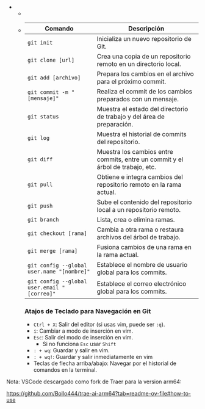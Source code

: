- - 

  - | Comando                                     | Descripción                                                  |
    | ------------------------------------------- | ------------------------------------------------------------ |
    | `git init`                                  | Inicializa un nuevo repositorio de Git.                      |
    | `git clone [url]`                           | Crea una copia de un repositorio remoto en un directorio local. |
    | `git add [archivo]`                         | Prepara los cambios en el archivo para el próximo commit.    |
    | `git commit -m "[mensaje]"`                 | Realiza el commit de los cambios preparados con un mensaje.  |
    | `git status`                                | Muestra el estado del directorio de trabajo y del área de preparación. |
    | `git log`                                   | Muestra el historial de commits del repositorio.             |
    | `git diff`                                  | Muestra los cambios entre commits, entre un commit y el árbol de trabajo, etc. |
    | `git pull`                                  | Obtiene e integra cambios del repositorio remoto en la rama actual. |
    | `git push`                                  | Sube el contenido del repositorio local a un repositorio remoto. |
    | `git branch`                                | Lista, crea o elimina ramas.                                 |
    | `git checkout [rama]`                       | Cambia a otra rama o restaura archivos del árbol de trabajo. |
    | `git merge [rama]`                          | Fusiona cambios de una rama en la rama actual.               |
    | `git config --global user.name "[nombre]"`  | Establece el nombre de usuario global para los commits.      |
    | `git config --global user.email "[correo]"` | Establece el correo electrónico global para los commits.     |

    ### Atajos de Teclado para Navegación en Git
    - `Ctrl + X`: Salir del editor (si usas vim, puede ser `:q`).
    - `i`: Cambiar a modo de inserción en vim.
    - `Esc`: Salir del modo de inserción en vim.
      - Si no funciona `Esc` usar `Shift`
    - `: + wq`: Guardar y salir en vim.
    - `: + wq!`: Guardar y salir inmediatamente en vim
    - Teclas de flecha arriba/abajo: Navegar por el historial de comandos en la terminal.



Nota: VSCode descargado como fork de Traer para la version arm64:

https://github.com/Bollo444/trae-ai-arm64?tab=readme-ov-file#how-to-use